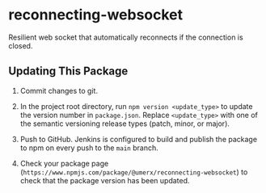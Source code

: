 # reconnecting-websocket

Resilient web socket that automatically reconnects if the connection is closed.

## Updating This Package

1. Commit changes to git.

2. In the project root directory, run `npm version <update_type>` to update the version number in `package.json`. Replace `<update_type>` with one of the semantic versioning release types (patch, minor, or major).

3. Push to GitHub. Jenkins is configured to build and publish the package to npm on every push to the `main` branch.

4. Check your package page (`https://www.npmjs.com/package/@umerx/reconnecting-websocket`) to check that the package version has been updated.

